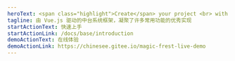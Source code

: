 ```yaml
---
heroText: <span class="highlight">Create</span> your project <br> with <span class="highlight">Venus</span>
tagline: 由 Vue.js 驱动的中台系统框架，凝聚了许多常用功能的优秀实现
startActionText: 快速上手
startActionLink: /docs/base/introduction
demoActionText: 在线体验
demoActionLink: https://chinesee.gitee.io/magic-frest-live-demo
---
```

